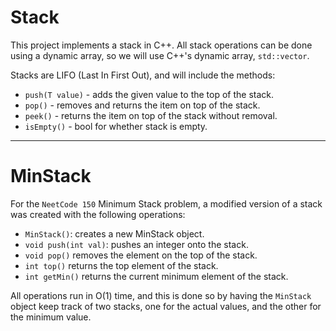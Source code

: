 
# Stack

This project implements a stack in C++.
All stack operations can be done using a dynamic array, 
so we will use C++'s dynamic array, `std::vector`.

Stacks are LIFO (Last In First Out), and will include
the methods:

* `push(T value)` - adds the given value to the top of the stack. 
* `pop()` - removes and returns the item on top of the stack. 
* `peek()` - returns the item on top of the stack without removal. 
* `isEmpty()` - bool for whether stack is empty. 

---

# MinStack

For the `NeetCode 150` Minimum Stack problem, a modified version 
of a stack was created with the following operations:

- `MinStack()`: creates a new MinStack object. 
- `void push(int val)`: pushes an integer onto the stack. 
- `void pop()` removes the element on the top of the stack. 
- `int top()` returns the top element of the stack. 
- `int getMin()` returns the current minimum element of the stack. 

All operations run in O(1) time, and this is done so by having the `MinStack` object
keep track of two stacks, one for the actual values, and the other for the minimum value.